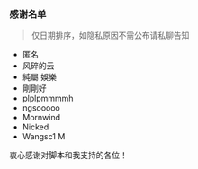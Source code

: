 ### 感谢名单

> 仅日期排序，如隐私原因不需公布请私聊告知

- 匿名
- 风碎的云
- 純屬 娛樂
- 剛剛好
- plplpmmmmh
- ngsooooo
- Mornwind
- Nicked
- Wangsc1 M

衷心感谢对脚本和我支持的各位！
